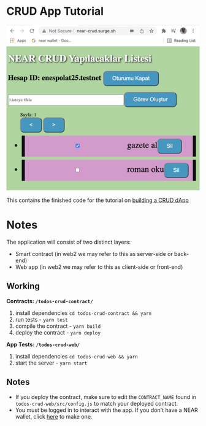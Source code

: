 # CRUD App Tutorial

![](./image.png)

This contains the finished code for the tutorial on [building a CRUD dApp](https://docs.near.org/docs/tutorials/apps/todos-crud-app)

# Notes

The application will consist of two distinct layers:

- Smart contract (in web2 we may refer to this as server-side or back-end)
- Web app (in web2 we may refer to this as client-side or front-end)

## Working

**Contracts: `/todos-crud-contract/`**
1. install dependencies `cd todos-crud-contract && yarn`
2. run tests - `yarn test`
3. compile the contract - `yarn build`
4. deploy the contract - `yarn deploy`
 
**App Tests: `/todos-crud-web/`**
1. install dependencies `cd todos-crud-web && yarn`
2. start the server - `yarn start`

## Notes

- If you deploy the contract, make sure to edit the `CONTRACT_NAME` found in `todos-crud-web/src/config.js` to match your deployed contract. 
- You must be logged in to interact with the app. If you don't have a NEAR wallet, click [here](https://wallet.testnet.near.org/) to make one.

